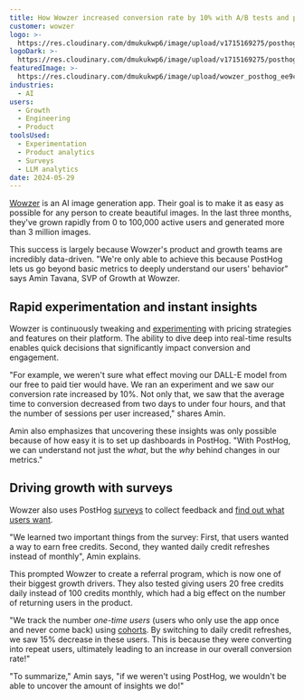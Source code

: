 ```yaml
---
title: How Wowzer increased conversion rate by 10% with A/B tests and product analytics
customer: wowzer
logo: >-
  https://res.cloudinary.com/dmukukwp6/image/upload/v1715169275/posthog.com/contents/wowzer-screenshot.png
logoDark: >-
  https://res.cloudinary.com/dmukukwp6/image/upload/v1715169275/posthog.com/contents/wowzer-screenshot.png
featuredImage: >-
  https://res.cloudinary.com/dmukukwp6/image/upload/wowzer_posthog_ee9cb61596.png
industries:
  - AI
users:
  - Growth
  - Engineering
  - Product
toolsUsed:
  - Experimentation
  - Product analytics
  - Surveys
  - LLM analytics
date: 2024-05-29
---
```


[Wowzer](https://wowzer.ai/) is an AI image generation app. Their goal is to make it as easy as possible for any person to create beautiful images. In the last three months, they've grown rapidly from 0 to 100,000 active users and generated more than 3 million images.

This success is largely because Wowzer's product and growth teams are incredibly data-driven. "We're only able to achieve this because PostHog lets us go beyond basic metrics to deeply understand our users' behavior" says Amin Tavana, SVP of Growth at Wowzer.

## Rapid experimentation and instant insights

Wowzer is continuously tweaking and [experimenting](/experiments) with pricing strategies and features on their platform. The ability to dive deep into real-time results enables quick decisions that significantly impact conversion and engagement.

"For example, we weren't sure what effect moving our DALL-E model from our free to paid tier would have. We ran an experiment and we saw our conversion rate increased by 10%. Not only that, we saw that the average time to conversion decreased from two days to under four hours, and that the number of sessions per user increased," shares Amin.

Amin also emphasizes that uncovering these insights was only possible because of how easy it is to set up dashboards in PostHog. "With PostHog, we can understand not just the _what_, but the _why_ behind changes in our metrics."

<BorderWrapper>
<Quote
    imageSource="/images/customers/tavana-amin.jpeg"
    size="md"
    name="Amin Tavana"
    title="SVP of Growth, Wowzer"
    quote={`“Another example is when we tested daily credit refreshes instead of monthly. All our key metrics improved and PostHog showed us that this was because users returned to the product more frequently.”`}
/>
</BorderWrapper>
 

## Driving growth with surveys

Wowzer also uses PostHog [surveys](/surveys) to collect feedback and [find out what users want](/newsletter/how-to-uncover-your-users-real-problems). 

"We learned two important things from the survey: First, that users wanted a way to earn free credits. Second, they wanted daily credit refreshes instead of monthly", Amin explains.

This prompted Wowzer to create a referral program, which is now one of their biggest growth drivers. They also tested giving users 20 free credits daily instead of 100 credits monthly, which had a big effect on the number of returning users in the product.

"We track the number _one-time users_ (users who only use the app once and never come back) using [cohorts](/docs/data/cohorts). By switching to daily credit refreshes, we saw 15% decrease in these users. This is because they were converting into repeat users, ultimately leading to an increase in our overall conversion rate!"

"To summarize," Amin says, "if we weren't using PostHog, we wouldn't be able to uncover the amount of insights we do!"
